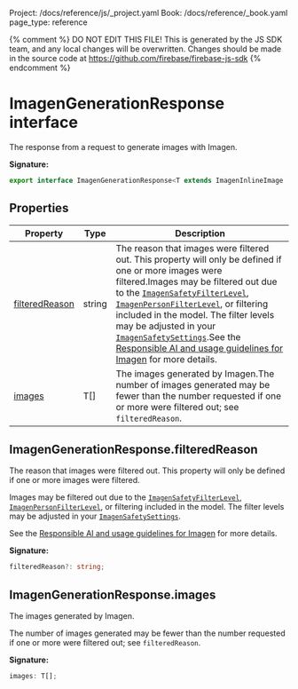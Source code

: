 Project: /docs/reference/js/_project.yaml
Book: /docs/reference/_book.yaml
page_type: reference

{% comment %}
DO NOT EDIT THIS FILE!
This is generated by the JS SDK team, and any local changes will be
overwritten. Changes should be made in the source code at
https://github.com/firebase/firebase-js-sdk
{% endcomment %}

# ImagenGenerationResponse interface
The response from a request to generate images with Imagen.

<b>Signature:</b>

```typescript
export interface ImagenGenerationResponse<T extends ImagenInlineImage | ImagenGCSImage> 
```

## Properties

|  Property | Type | Description |
|  --- | --- | --- |
|  [filteredReason](./vertexai.imagengenerationresponse.md#imagengenerationresponsefilteredreason) | string | The reason that images were filtered out. This property will only be defined if one or more images were filtered.<!-- -->Images may be filtered out due to the <code>[ImagenSafetyFilterLevel](./vertexai.md#imagensafetyfilterlevel)</code>, <code>[ImagenPersonFilterLevel](./vertexai.md#imagenpersonfilterlevel)</code>, or filtering included in the model. The filter levels may be adjusted in your <code>[ImagenSafetySettings](./vertexai.imagensafetysettings.md#imagensafetysettings_interface)</code>.<!-- -->See the [Responsible AI and usage guidelines for Imagen](https://cloud.google.com/vertex-ai/generative-ai/docs/image/responsible-ai-imagen) for more details. |
|  [images](./vertexai.imagengenerationresponse.md#imagengenerationresponseimages) | T\[\] | The images generated by Imagen.<!-- -->The number of images generated may be fewer than the number requested if one or more were filtered out; see <code>filteredReason</code>. |

## ImagenGenerationResponse.filteredReason

The reason that images were filtered out. This property will only be defined if one or more images were filtered.

Images may be filtered out due to the <code>[ImagenSafetyFilterLevel](./vertexai.md#imagensafetyfilterlevel)</code>, <code>[ImagenPersonFilterLevel](./vertexai.md#imagenpersonfilterlevel)</code>, or filtering included in the model. The filter levels may be adjusted in your <code>[ImagenSafetySettings](./vertexai.imagensafetysettings.md#imagensafetysettings_interface)</code>.

See the [Responsible AI and usage guidelines for Imagen](https://cloud.google.com/vertex-ai/generative-ai/docs/image/responsible-ai-imagen) for more details.

<b>Signature:</b>

```typescript
filteredReason?: string;
```

## ImagenGenerationResponse.images

The images generated by Imagen.

The number of images generated may be fewer than the number requested if one or more were filtered out; see `filteredReason`<!-- -->.

<b>Signature:</b>

```typescript
images: T[];
```
